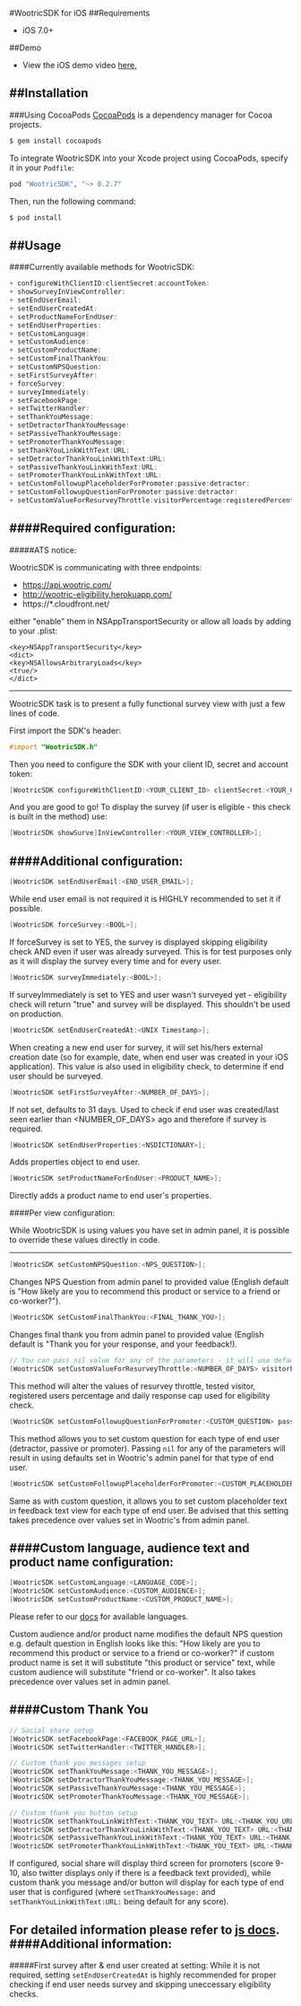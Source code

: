 #WootricSDK for iOS
##Requirements
- iOS 7.0+

##Demo
- View the iOS demo video [here.](http://cl.ly/3N0N2n0F1i0N) 

##Installation
---
###Using CocoaPods
[CocoaPods](http://cocoapods.org) is a dependency manager for Cocoa projects.

```bash
$ gem install cocoapods
```
To integrate WootricSDK into your Xcode project using CocoaPods, specify it in your `Podfile`:
```ruby
pod "WootricSDK", "~> 0.2.7"
```
Then, run the following command:

```bash
$ pod install
```

##Usage
---

####Currently available methods for WootricSDK:

```objective-c
+ configureWithClientID:clientSecret:accountToken:
+ showSurveyInViewController:
+ setEndUserEmail:
+ setEndUserCreatedAt:
+ setProductNameForEndUser:
+ setEndUserProperties:
+ setCustomLanguage:
+ setCustomAudience:
+ setCustomProductName:
+ setCustomFinalThankYou:
+ setCustomNPSQuestion:
+ setFirstSurveyAfter:
+ forceSurvey:
+ surveyImmediately:
+ setFacebookPage:
+ setTwitterHandler:
+ setThankYouMessage:
+ setDetractorThankYouMessage:
+ setPassiveThankYouMessage:
+ setPromoterThankYouMessage:
+ setThankYouLinkWithText:URL:
+ setDetractorThankYouLinkWithText:URL:
+ setPassiveThankYouLinkWithText:URL:
+ setPromoterThankYouLinkWithText:URL:
+ setCustomFollowupPlaceholderForPromoter:passive:detractor:
+ setCustomFollowupQuestionForPromoter:passive:detractor:
+ setCustomValueForResurveyThrottle:visitorPercentage:registeredPercentage:dailyResponseCap:
```

####Required configuration:
---

#####ATS notice:

WootricSDK is communicating with three endpoints:

* https://api.wootric.com/
* http://wootric-eligibility.herokuapp.com/
* https://*.cloudfront.net/

either "enable" them in NSAppTransportSecurity or allow all loads by adding to your .plist:

```
<key>NSAppTransportSecurity</key>
<dict>
<key>NSAllowsArbitraryLoads</key>
<true/>
</dict>
```

---

WootricSDK task is to present a fully functional survey view with just a few lines of code.

First import the SDK's header:
```objective-c
#import "WootricSDK.h"
```
Then you need to configure the SDK with your client ID, secret and account token:
```objective-c
[WootricSDK configureWithClientID:<YOUR_CLIENT_ID> clientSecret:<YOUR_CLIENT_SECRET> accountToken:<YOUR_TOKEN>];
```
And you are good to go! To display the survey (if user is eligible - this check is built in the method) use:
```objective-c
[WootricSDK showSurve]InViewController:<YOUR_VIEW_CONTROLLER>];
```

####Additional configuration:
---

```objective-c
[WootricSDK setEndUserEmail:<END_USER_EMAIL>];
```
While end user email is not required it is HIGHLY recommended to set it if possible.

```objective-c
[WootricSDK forceSurvey:<BOOL>];
```
If forceSurvey is set to YES, the survey is displayed skipping eligibility check AND even if user was already surveyed. This is for test purposes only as it will display the survey every time and for every user.

```objective-c
[WootricSDK surveyImmediately:<BOOL>];
```
If surveyImmediately is set to YES and user wasn't surveyed yet - eligibility check will return "true" and survey will be displayed. This shouldn't be used on production.

```objective-c
[WootricSDK setEndUserCreatedAt:<UNIX Timestamp>];
```
When creating a new end user for survey, it will set his/hers external creation date (so for example, date, when end user was created in your iOS application).
This value is also used in eligibility check, to determine if end user should be surveyed.

```objective-c
[WootricSDK setFirstSurveyAfter:<NUMBER_OF_DAYS>];
```
If not set, defaults to 31 days. Used to check if end user was created/last seen earlier than <NUMBER_OF_DAYS> ago and therefore if survey is required.

```objective-c
[WootricSDK setEndUserProperties:<NSDICTIONARY>];
```
Adds properties object to end user.

```objective-c
[WootricSDK setProductNameForEndUser:<PRODUCT_NAME>];
```
Directly adds a product name to end user's properties.

####Per view configuration:

While WootricSDK is using values you have set in admin panel, it is possible to override these values directly in code.

---

```objective-c
[WootricSDK setCustomNPSQuestion:<NPS_QUESTION>];
```
Changes NPS Question from admin panel to provided value (English default is "How likely are you to recommend this product or service to a friend or co-worker?").

```objective-c
[WootricSDK setCustomFinalThankYou:<FINAL_THANK_YOU>];
```

Changes final thank you from admin panel to provided value (English default is "Thank you for your response, and your feedback!).

```objective-c
// You can pass nil value for any of the parameters - it will use defaults for eligibility check if you do so.
[WootricSDK setCustomValueForResurveyThrottle:<NUMBER_OF_DAYS> visitorPercentage:<0-100> registeredPercentage:<0-100> dailyResponseCap:<0-...>];
```
This method will alter the values of resurvey throttle, tested visitor, registered users percentage and daily response cap used for eligibility check.

```objective-c
[WootricSDK setCustomFollowupQuestionForPromoter:<CUSTOM_QUESTION> passive:<CUSTOM_QUESTION> detractor:<CUSTOM_QUESTION>];
```
This method allows you to set custom question for each type of end user (detractor, passive or promoter). Passing ```nil``` for any of the parameters will result in using defaults set in Wootric's admin panel for that type of end user.

```objective-c
[WootricSDK setCustomFollowupPlaceholderForPromoter:<CUSTOM_PLACEHOLDER> passive:<CUSTOM_PLACEHOLDER> detractor:<CUSTOM_PLACEHOLDER>];
```
Same as with custom question, it allows you to set custom placeholder text in feedback text view for each type of end user. Be advised that this setting takes precedence over values set in Wootric's from admin panel.

####Custom language, audience text and product name configuration:
---
```objective-c
[WootricSDK setCustomLanguage:<LANGUAGE_CODE>];
[WootricSDK setCustomAudience:<CUSTOM_AUDIENCE>];
[WootricSDK setCustomProductName:<CUSTOM_PRODUCT_NAME>];
```
Please refer to our [docs](http://docs.wootric.com/install/#custom-language-setting) for available languages.

Custom audience and/or product name modifies the default NPS question e.g. default question in English looks like this:
"How likely are you to recommend this product or service to a friend or co-worker?"
if custom product name is set it will substitute "this product or service" text, while custom audience will substitute "friend or co-worker". It also takes precedence over values set in admin panel.

####Custom Thank You
---

```objective-c
// Social share setup
[WootricSDK setFacebookPage:<FACEBOOK_PAGE_URL>];
[WootricSDK setTwitterHandler:<TWITTER_HANDLER>];

// Custom thank you messages setup
[WootricSDK setThankYouMessage:<THANK_YOU_MESSAGE>];
[WootricSDK setDetractorThankYouMessage:<THANK_YOU_MESSAGE>];
[WootricSDK setPassiveThankYouMessage:<THANK_YOU_MESSAGE>];
[WootricSDK setPromoterThankYouMessage:<THANK_YOU_MESSAGE>];

// Custom thank you button setup
[WootricSDK setThankYouLinkWithText:<THANK_YOU_TEXT> URL:<THANK_YOU_URL>];
[WootricSDK setDetractorThankYouLinkWithText:<THANK_YOU_TEXT> URL:<THANK_YOU_URL>];
[WootricSDK setPassiveThankYouLinkWithText:<THANK_YOU_TEXT> URL:<THANK_YOU_URL>];
[WootricSDK setPromoterThankYouLinkWithText:<THANK_YOU_TEXT> URL:<THANK_YOU_URL>];

```

If configured, social share will display third screen for promoters (score 9-10, also twitter displays only if there is a feedback text provided), while custom thank you message and/or button will display for each type of end user that is configured (where ```setThankYouMessage:``` and ```setThankYouLinkWithText:URL:``` being default for any score).

For detailed information please refer to [js docs](http://docs.wootric.com/install/#social-media-share-settings).
####Additional information:
---
#####First survey after & end user created at setting:
While it is not required, setting ```setEndUserCreatedAt``` is highly recommended for proper checking if end user needs survey and skipping uneccessary eligibility checks.

